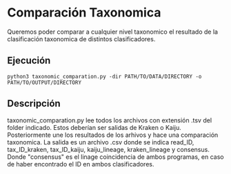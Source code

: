 # Comparación Taxonomica

Queremos poder comparar a cualquier nivel taxonomico el resultado de la clasificación taxonomica de distintos clasificadores.


## Ejecución

```
python3 taxonomic_comparation.py -dir PATH/TO/DATA/DIRECTORY -o PATH/TO/OUTPUT/DIRECTORY
```
## Descripción

taxonomic_comparation.py lee todos los archivos con extensión .tsv del folder indicado. Estos deberían ser salidas de Kraken o Kaiju. Posteriormente une los resultados de los arhivos y hace una comparación taxonomica. La salida es un archivo .csv donde se indica read_ID, tax_ID_kraken, tax_ID_kaiju, kaiju_lineage, kraken_lineage y consensus. Donde "consensus" es el linage coincidencia de ambos programas, en caso de haber encontrado el ID en ambos clasificadores.







